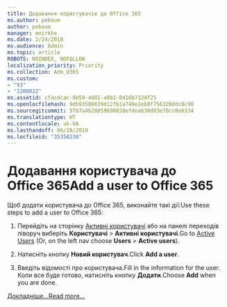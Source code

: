 ```yaml
---
title: Додавання користувачів до Office 365
ms.author: pebaum
author: pebaum
manager: mnirkhe
ms.date: 2/24/2018
ms.audience: Admin
ms.topic: article
ROBOTS: NOINDEX, NOFOLLOW
localization_priority: Priority
ms.collection: Adm_O365
ms.custom:
- "93"
- "1200022"
ms.assetid: cfacdcac-8b59-4d81-a8b1-0d16b712df25
ms.openlocfilehash: 9db93586639d12fb1a749e2eb8f756320ddc8c90
ms.sourcegitcommit: 5fb7a4b28859690020efdea630d03e70cc0e6334
ms.translationtype: HT
ms.contentlocale: uk-UA
ms.lasthandoff: 06/28/2019
ms.locfileid: "35358238"
---
```

# <a name="add-a-user-to-office-365"></a><span data-ttu-id="7df3b-102">Додавання користувача до Office 365</span><span class="sxs-lookup"><span data-stu-id="7df3b-102">Add a user to Office 365</span></span>

<span data-ttu-id="7df3b-103">Щоб додати користувача до Office 365, виконайте такі дії:</span><span class="sxs-lookup"><span data-stu-id="7df3b-103">Use these steps to add a user to Office 365:</span></span>
  
1. <span data-ttu-id="7df3b-104">Перейдіть на сторінку [Активні користувачі](https://admin.microsoft.com/Adminportal/Home?source=applauncher#/users) або на панелі переходів ліворуч виберіть **Користувачі** \> **Активні користувачі**.</span><span class="sxs-lookup"><span data-stu-id="7df3b-104">Go to [Active Users](https://admin.microsoft.com/Adminportal/Home?source=applauncher#/users) (Or, on the left nav choose **Users** \> **Active users**).</span></span>

2. <span data-ttu-id="7df3b-105">Натисніть кнопку **Новий користувач**.</span><span class="sxs-lookup"><span data-stu-id="7df3b-105">Click **Add a user**.</span></span>

3. <span data-ttu-id="7df3b-106">Введіть відомості про користувача.</span><span class="sxs-lookup"><span data-stu-id="7df3b-106">Fill in the information for the user.</span></span> <span data-ttu-id="7df3b-107">Коли все буде готово, натисніть кнопку **Додати**.</span><span class="sxs-lookup"><span data-stu-id="7df3b-107">Choose **Add** when you are done.</span></span>

[<span data-ttu-id="7df3b-108">Докладніше...</span><span class="sxs-lookup"><span data-stu-id="7df3b-108">Read more...</span></span>](https://support.office.com/article/1970f7d6-03b5-442f-b385-5880b9c256ec)
  